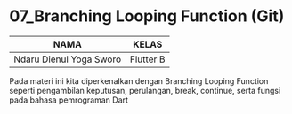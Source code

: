 # 07_Branching Looping Function (Git)

| NAMA |  KELAS
|--|--|
| Ndaru Dienul Yoga Sworo  |  Flutter B

Pada materi ini kita diperkenalkan dengan Branching Looping Function
seperti pengambilan keputusan, perulangan, break, continue, serta fungsi pada bahasa pemrograman Dart